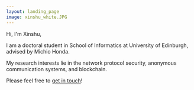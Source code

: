 ```yaml
---
layout: landing_page
image: xinshu_white.JPG
---
```

<!-- ![Test Image](/xinshu.JPG) -->

Hi, I'm Xinshu,

I am a doctoral student in School of Informatics at University of Edinburgh, advised by Michio Honda.

My research interests lie in the network protocol security, anonymous communication systems, and blockchain. 

Please feel free to [get in touch](mailto:maxinshusu@gmail.com)!
